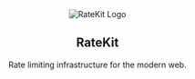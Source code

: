 <div align="center">
  <img src="https://github.com/user-attachments/assets/6aef71b2-383f-425a-a8d6-8fcd9ea29075" alt="RateKit Logo"/>
  <h2>RateKit</h2>
  <p>Rate limiting infrastructure for the modern web.</p>
</div>

